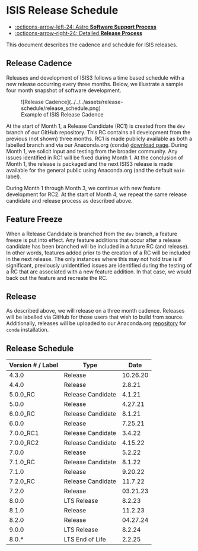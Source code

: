 # ISIS Release Schedule

<div class="grid cards" markdown>

- [:octicons-arrow-left-24: Astro __Software Support Process__](../../how-to-guides/software-management/software-support.md)
- [:octicons-arrow-right-24: Detailed __Release Process__](../../how-to-guides/software-management/public-release-process.md)

</div>

This document describes the cadence and schedule for ISIS releases.

## Release Cadence
Releases and development of ISIS3 follows a time based schedule with a new release occurring every three months. Below, we illustrate a sample four month snapshot of software development.

<figure markdown>
  ![Release Cadence](../../../assets/release-schedule/release_schedule.png)
  <figcaption>Example of ISIS Release Cadence</figcaption>
</figure>



At the start of Month 1, a Release Candidate (RC1) is created from the `dev` branch of our GitHub repository. This RC contains all development from the previous (not shown) three months. RC1 is made publicly available as both a labelled branch and via our Anaconda.org (conda) [download page](https://anaconda.org/usgs-astrogeology/isis). During Month 1, we solicit input and testing from the broader community. Any issues identified in RC1 will be fixed during Month 1. At the conclusion of Month 1, the release is packaged and the next ISIS3 release is made available for the general public using Anaconda.org (and the default `main` label).

During Month 1 through Month 3, we continue with new feature development for RC2. At the start of Month 4, we repeat the same release candidate and release process as described above.

## Feature Freeze
When a Release Candidate is branched from the `dev` branch, a feature freeze is put into effect. Any feature additions that occur after a release candidate has been branched will be included in a future RC (and release). In other words, features added prior to the creation of a RC will be included in the next release. The only instances where this may not hold true is if significant, previously unidentified issues are identified during the testing of a RC that are associated with a new feature addition. In that case, we would back out the feature and recreate the RC.

## Release
As described above, we will release on a three month cadence. Releases will be labelled via GitHub for those users that wish to build from source. Additionally, releases will be uploaded to our Anaconda.org [repository](https://anaconda.org/usgs-astrogeology/isis) for `conda` installation.

## Release Schedule
| Version # / Label | Type | Date | 
|-------------------|------|------------|
| 4.3.0 | Release | 10.26.20 |
| 4.4.0 | Release | 2.8.21 |
| 5.0.0_RC | Release Candidate | 4.1.21 |
| 5.0.0 | Release | 4.27.21 |
| 6.0.0_RC | Release Candidate | 8.1.21 | 
| 6.0.0 | Release | 7.25.21 |
| 7.0.0_RC1 | Release Candidate | 3.4.22 |
| 7.0.0_RC2 | Release Candidate | 4.15.22 |
| 7.0.0 | Release | 5.2.22 |
| 7.1.0_RC | Release Candidate | 8.1.22 |
| 7.1.0 | Release | 9.20.22 |
| 7.2.0_RC | Release Candidate | 11.7.22 |
| 7.2.0 | Release | 03.21.23 |
| 8.0.0 | LTS Release | 8.2.23 |
| 8.1.0 | Release | 11.2.23 |
| 8.2.0 | Release | 04.27.24 |
| 9.0.0 | LTS Release | 8.2.24 |
| 8.0.* | LTS End of Life | 2.2.25 |